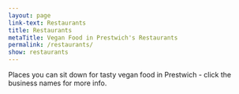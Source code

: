 ```yaml
---
layout: page
link-text: Restaurants
title: Restaurants
metaTitle: Vegan Food in Prestwich's Restaurants
permalink: /restaurants/
show: restaurants
---
```


Places you can sit down for tasty vegan food in Prestwich - click the business names for more info.

